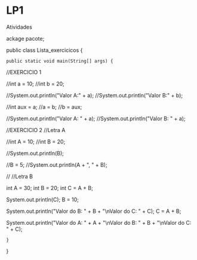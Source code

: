 # LP1
Atividades


ackage pacote;

public class Lista_exercicicos {

	public static void main(String[] args) {
//EXERCICIO 1
		
//int a = 10;
//int b = 20;

//System.out.println("Valor A:" + a);
//System.out.println("Valor B:" + b);

//int aux = a;
//a = b;
//b = aux;

//System.out.println("Valor A: " + a);
//System.out.println("Valor B: " + a);
				
		
//EXERCICIO 2
//Letra A
		
//int A = 10;
//int B = 20;

//System.out.println(B);

//B = 5;
//System.out.println(A + ", " + B);

//
//Letra B

int A = 30;
int B = 20;
int C = A + B;

System.out.println(C);
B = 10;

System.out.println("Valor do B: " + B + "\nValor do C: " + C);
C = A + B;

System.out.println("Valor do A: " + A + "\nValor do B: " + B + "\nValor do C: " + C);













	}
	
}

